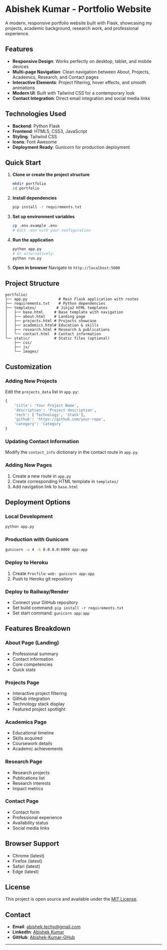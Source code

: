 
# Abishek Kumar - Portfolio Website

A modern, responsive portfolio website built with Flask, showcasing my projects, academic background, research work, and professional experience.

## Features

- **Responsive Design**: Works perfectly on desktop, tablet, and mobile devices
- **Multi-page Navigation**: Clean navigation between About, Projects, Academics, Research, and Contact pages
- **Interactive Elements**: Project filtering, hover effects, and smooth animations
- **Modern UI**: Built with Tailwind CSS for a contemporary look
- **Contact Integration**: Direct email integration and social media links

## Technologies Used

- **Backend**: Python Flask
- **Frontend**: HTML5, CSS3, JavaScript
- **Styling**: Tailwind CSS
- **Icons**: Font Awesome
- **Deployment Ready**: Gunicorn for production deployment

## Quick Start

1. **Clone or create the project structure**
   ```bash
   mkdir portfolio
   cd portfolio
   ```

2. **Install dependencies**
   ```bash
   pip install -r requirements.txt
   ```

3. **Set up environment variables**
   ```bash
   cp .env.example .env
   # Edit .env with your configuration
   ```

4. **Run the application**
   ```bash
   python app.py
   # Or alternatively:
   python run.py
   ```

5. **Open in browser**
   Navigate to `http://localhost:5000`

## Project Structure

```
portfolio/
├── app.py              # Main Flask application with routes
├── requirements.txt    # Python dependencies
├── templates/         # Jinja2 HTML templates
│   ├── base.html     # Base template with navigation
│   ├── about.html    # Landing page
│   ├── projects.html # Projects showcase
│   ├── academics.html# Education & skills
│   ├── research.html # Research & publications
│   └── contact.html  # Contact information
└── static/           # Static files (optional)
    ├── css/
    ├── js/
    └── images/
```

## Customization

### Adding New Projects
Edit the `projects_data` list in `app.py`:
```python
{
    'title': 'Your Project Name',
    'description': 'Project description',
    'tech': ['Technology', 'Stack'],
    'github': 'https://github.com/your-repo',
    'category': 'Category'
}
```

### Updating Contact Information
Modify the `contact_info` dictionary in the contact route in `app.py`.

### Adding New Pages
1. Create a new route in `app.py`
2. Create corresponding HTML template in `templates/`
3. Add navigation link to `base.html`

## Deployment Options

### Local Development
```bash
python app.py
```

### Production with Gunicorn
```bash
gunicorn -w 4 -b 0.0.0.0:8000 app:app
```

### Deploy to Heroku
1. Create `Procfile`: `web: gunicorn app:app`
2. Push to Heroku git repository

### Deploy to Railway/Render
- Connect your GitHub repository
- Set build command: `pip install -r requirements.txt`
- Set start command: `gunicorn app:app`

## Features Breakdown

### About Page (Landing)
- Professional summary
- Contact information
- Core competencies
- Quick stats

### Projects Page
- Interactive project filtering
- GitHub integration
- Technology stack display
- Featured project spotlight

### Academics Page
- Educational timeline
- Skills acquired
- Coursework details
- Academic achievements

### Research Page
- Research projects
- Publications list
- Research interests
- Impact metrics

### Contact Page
- Contact form
- Professional experience
- Availability status
- Social media links

## Browser Support
- Chrome (latest)
- Firefox (latest)
- Safari (latest)
- Edge (latest)

## License
This project is open source and available under the [MIT License](LICENSE).

## Contact
- **Email**: abishek.techy@gmail.com
- **LinkedIn**: [Abishek Kumar](https://www.linkedin.com/in/abishek--kumar/)
- **GitHub**: [Abishek-Kumar-GHub](https://github.com/Abishek-Kumar-GHub)

---
